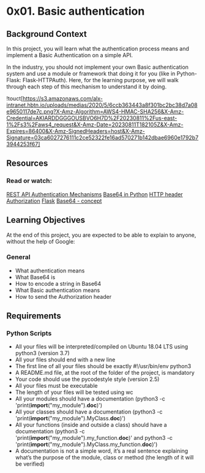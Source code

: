 # 0x01. Basic authentication

## Background Context
In this project, you will learn what the authentication process means and implement a Basic Authentication on a simple API.

In the industry, you should not implement your own Basic authentication system and use a module or framework that doing it for you (like in Python-Flask: Flask-HTTPAuth). Here, for the learning purpose, we will walk through each step of this mechanism to understand it by doing.

!touct[https://s3.amazonaws.com/alx-intranet.hbtn.io/uploads/medias/2020/5/6ccb363443a8f301bc2bc38d7a08e9650117de7c.png?X-Amz-Algorithm=AWS4-HMAC-SHA256&X-Amz-Credential=AKIARDDGGGOUSBVO6H7D%2F20230811%2Fus-east-1%2Fs3%2Faws4_request&X-Amz-Date=20230811T182105Z&X-Amz-Expires=86400&X-Amz-SignedHeaders=host&X-Amz-Signature=03ca6027276111c2ce52322fe16ad570271b142dbae6960e1792b73944253f67]

## Resources
### Read or watch:

[REST API Authentication Mechanisms](https://intranet.alxswe.com/rltoken/ssg5umgsMk5jKM8WRHk2Ug)
[Base64 in Python](https://intranet.alxswe.com/rltoken/RpaPRyKx1rdHgRSUyuPfeg)
[HTTP header Authorization](https://intranet.alxswe.com/rltoken/WlARq8tQPUGQq5VphLKM4w)
[Flask](https://intranet.alxswe.com/rltoken/HG5WXgSja5kMa29fbMd9Aw)
[Base64 - concept](https://intranet.alxswe.com/rltoken/br6Rp4iMaOce6EAC-JQnOw)

## Learning Objectives
At the end of this project, you are expected to be able to explain to anyone, without the help of Google:

### General
- What authentication means
- What Base64 is
- How to encode a string in Base64
- What Basic authentication means
- How to send the Authorization header

## Requirements

### Python Scripts
- All your files will be interpreted/compiled on Ubuntu 18.04 LTS using python3 (version 3.7)
- All your files should end with a new line
- The first line of all your files should be exactly #!/usr/bin/env python3
- A README.md file, at the root of the folder of the project, is mandatory
- Your code should use the pycodestyle style (version 2.5)
- All your files must be executable
- The length of your files will be tested using wc
- All your modules should have a documentation (python3 -c 'print(__import__("my_module").__doc__)')
- All your classes should have a documentation (python3 -c 'print(__import__("my_module").MyClass.__doc__)')
- All your functions (inside and outside a class) should have a documentation (python3 -c 'print(__import__("my_module").my_function.__doc__)' and python3 -c 'print(__import__("my_module").MyClass.my_function.__doc__)')
- A documentation is not a simple word, it’s a real sentence explaining what’s the purpose of the module, class or method (the length of it will be verified)